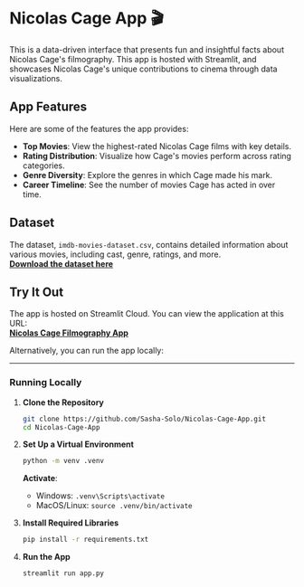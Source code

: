 # Nicolas Cage App 🎬
This is a data-driven interface that presents fun and insightful facts about Nicolas Cage's filmography. This app is hosted with Streamlit, and showcases Nicolas Cage's unique contributions to cinema through data visualizations. 

## App Features

Here are some of the features the app provides:
- **Top Movies**: View the highest-rated Nicolas Cage films with key details.
- **Rating Distribution**: Visualize how Cage's movies perform across rating categories.
- **Genre Diversity**: Explore the genres in which Cage made his mark.
- **Career Timeline**: See the number of movies Cage has acted in over time.

## Dataset

The dataset, `imdb-movies-dataset.csv`, contains detailed information about various movies, including cast, genre, ratings, and more. <br />
**[Download the dataset here](https://github.com/Sasha-Solo/Nicolas-Cage-App/blob/main/imdb.csv.zip)**

## Try It Out

The app is hosted on Streamlit Cloud. You can view the application at this URL:<br>
**[Nicolas Cage Filmography App](https://nicolas-cage-app-fmfqdycgm4grtfmz533aba.streamlit.app/)**  

Alternatively, you can run the app locally:

---

### Running Locally

1. **Clone the Repository**  
    ```bash
    git clone https://github.com/Sasha-Solo/Nicolas-Cage-App.git
    cd Nicolas-Cage-App
    ```

2. **Set Up a Virtual Environment**<br>
    ```bash
    python -m venv .venv
    ```
    <strong>Activate</strong>:
    - Windows: `.venv\Scripts\activate`  
    - MacOS/Linux: `source .venv/bin/activate`

3. **Install Required Libraries**<br>
    ```bash
    pip install -r requirements.txt
    ```

4. **Run the App**<br>
    ```bash
    streamlit run app.py
    ```
